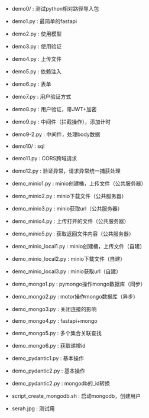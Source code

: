 
- demo0/ : 测试python相对路径导入包
- demo1.py : 最简单的fastapi
- demo2.py : 使用模型
- demo3.py : 使用验证
- demo4.py : 上传文件
- demo5.py : 依赖注入
- demo6.py : 表单
- demo7.py : 用户验证方式
- demo8.py : 用户验证，带JWT+加密
- demo9.py : 中间件（拦截操作），添加计时
- demo9-2.py : 中间件，处理body数据
- demo10/ : sql
- demo11.py : CORS跨域请求
- demo12.py : 验证异常，请求异常统一捕获处理
- demo_minio1.py : minio创建桶，上传文件（公共服务器）
- demo_minio2.py : minio下载文件（公共服务器）
- demo_minio3.py : minio获取url（公共服务器）
- demo_minio4.py : 上传打开的文件（公共服务器）
- demo_minio5.py : 获取返回文件内容（公共服务器）
- demo_minio_local1.py : minio创建桶，上传文件（自建）
- demo_minio_local2.py : minio下载文件（自建）
- demo_minio_local3.py : minio获取url（自建）
- demo_mongo1.py : pymongo操作mongo数据库（同步）
- demo_mongo2.py : motor操作mongo数据库（异步）
- demo_mongo3.py : 关闭连接的影响
- demo_mongo4.py : fastapi+mongo
- demo_mongo5.py : 多个集合关联查找
- demo_mongo6.py : 获取递增id
- demo_pydantic1.py : 基本操作
- demo_pydantic2.py : 基本操作
- demo_pydantic2.py : mongodb的_id转换

- script_create_mongodb.sh : 启动mongodb，创建用户
- serah.jpg : 测试用
